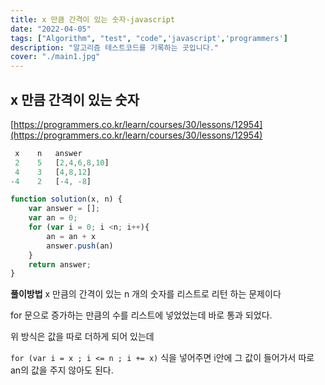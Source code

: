 ```yaml
---
title: x 만큼 간격이 있는 숫자-javascript
date: "2022-04-05"
tags: ["Algorithm", "test", "code",'javascript','programmers']
description: "알고리즘 테스트코드를 기록하는 곳입니다."
cover: "./main1.jpg"
---
```


## x 만큼 간격이 있는 숫자

[https://programmers.co.kr/learn/courses/30/lessons/12954](https://programmers.co.kr/learn/courses/30/lessons/12954) 

```javascript
 x	  n	  answer
 2	  5	  [2,4,6,8,10]
 4	  3	  [4,8,12]
-4	  2	  [-4, -8]

function solution(x, n) {
    var answer = [];
    var an = 0;
    for (var i = 0; i <n; i++){
        an = an + x
        answer.push(an)
    }
    return answer;
}
```

**풀이방법** 
x 만큼의 간격이 있는 n 개의 숫자를 리스트로 리턴 하는 문제이다

for 문으로 증가하는 만큼의 수를 리스트에 넣었었는데 바로 통과 되었다.

위 방식은 값을 따로 더하게 되어 있는데 

`for (var i = x ; i <= n ; i += x)` 식을 넣어주면 i안에 그 값이 들어가서 따로 an의 값을 주지 않아도 된다.